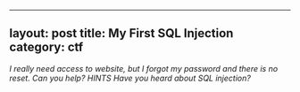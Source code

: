 ----
layout: post
title: My First SQL Injection
category: ctf
----


<i>I really need access to website, but I forgot my password and there is no reset. Can you help?
HINTS
Have you heard about SQL injection?</i>

